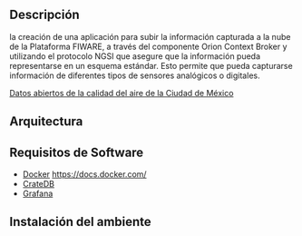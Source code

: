 
## Descripción
la creación de una aplicación para subir la información capturada a la nube de la Plataforma FIWARE, a través del componente Orion Context Broker y utilizando el protocolo NGSI que asegure que la información pueda representarse en un esquema estándar. Esto permite que pueda capturarse información de diferentes tipos de sensores analógicos o digitales.

[Datos abiertos de la calidad del aire de la Ciudad de México](./datosabiertos/airecdmx.md')

## Arquitectura

## Requisitos de Software 
- [Docker](./docker.md) https://docs.docker.com/
- [CrateDB](./cratedb.md)
- [Grafana](./grafana.md)

## Instalación del ambiente

